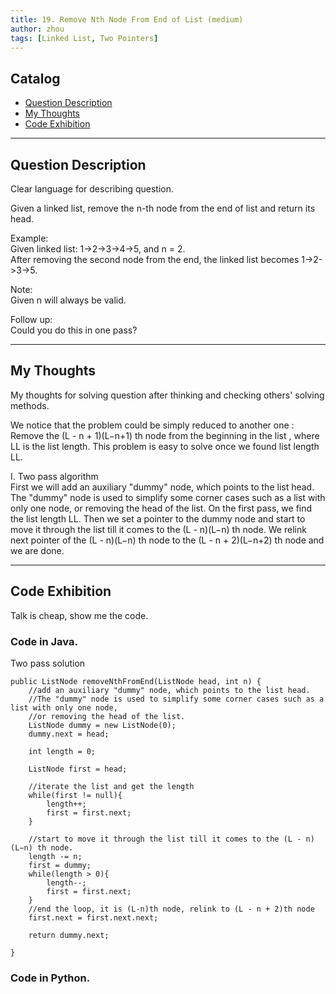 ```yaml
---
title: 19. Remove Nth Node From End of List (medium)                   
author: zhou      
tags: [Linked List, Two Pointers]            
---
```


       

## Catalog  
+ [Question Description](#partI)
+ [My Thoughts](#partII)
+ [Code Exhibition](#partIII)

----------------------------------

## Question Description
Clear language for describing question.    

Given a linked list, remove the n-th node from the end of list and return its head.      

Example:     
Given linked list: 1->2->3->4->5, and n = 2.      
After removing the second node from the end, the linked list becomes 1->2->3->5.      

Note:    
Given n will always be valid.       

Follow up:     
Could you do this in one pass?     


----------------------------------

## My Thoughts
My thoughts for solving question after thinking and checking others' solving methods.        

We notice that the problem could be simply reduced to another one : Remove the (L - n + 1)(L−n+1) th node from the beginning in the list , where LL is the list length. This problem is easy to solve once we found list length LL.      

I. Two pass algorithm      
First we will add an auxiliary "dummy" node, which points to the list head. The "dummy" node is used to simplify some corner cases such as a list with only one node, or removing the head of the list. On the first pass, we find the list length LL. Then we set a pointer to the dummy node and start to move it through the list till it comes to the (L - n)(L−n) th node. We relink next pointer of the (L - n)(L−n) th node to the (L - n + 2)(L−n+2) th node and we are done.       






----------------------------------

## Code Exhibition
Talk is cheap, show me the code.    
### Code in Java.     
Two pass solution    

    public ListNode removeNthFromEnd(ListNode head, int n) {
        //add an auxiliary "dummy" node, which points to the list head. 
        //The "dummy" node is used to simplify some corner cases such as a list with only one node, 
        //or removing the head of the list.
        ListNode dummy = new ListNode(0);
        dummy.next = head;
        
        int length = 0;
        
        ListNode first = head;
        
        //iterate the list and get the length
        while(first != null){
            length++;
            first = first.next;
        }
        
        //start to move it through the list till it comes to the (L - n)(L−n) th node.
        length -= n;
        first = dummy;
        while(length > 0){
            length--;
            first = first.next;
        }
        //end the loop, it is (L-n)th node, relink to (L - n + 2)th node
        first.next = first.next.next;
        
        return dummy.next;
        
    }



### Code in Python.   




